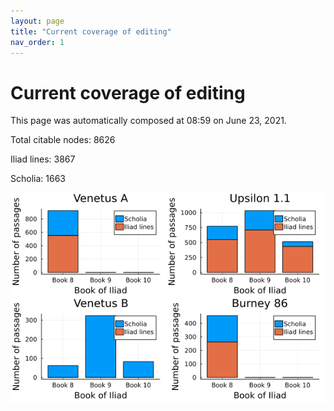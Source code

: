 ```yaml
---
layout: page
title: "Current coverage of editing"
nav_order: 1
---
```



# Current coverage of editing

This page was automatically composed at 08:59 on June 23, 2021.

Total citable nodes: 8626

Iliad lines: 3867

Scholia: 1663

![Summary of coverage](./coverage.png)